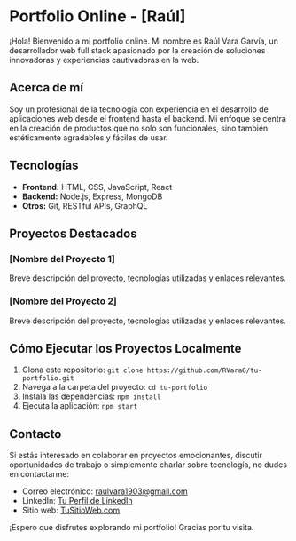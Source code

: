# Portfolio Online - [Raúl]

¡Hola! Bienvenido a mi portfolio online. Mi nombre es Raúl Vara Garvía, un desarrollador web full stack apasionado por la creación de soluciones innovadoras y experiencias cautivadoras en la web.

## Acerca de mí

Soy un profesional de la tecnología con experiencia en el desarrollo de aplicaciones web desde el frontend hasta el backend. Mi enfoque se centra en la creación de productos que no solo son funcionales, sino también estéticamente agradables y fáciles de usar.

## Tecnologías

- **Frontend:** HTML, CSS, JavaScript, React
- **Backend:** Node.js, Express, MongoDB
- **Otros:** Git, RESTful APIs, GraphQL

## Proyectos Destacados

### [Nombre del Proyecto 1]
Breve descripción del proyecto, tecnologías utilizadas y enlaces relevantes.

### [Nombre del Proyecto 2]
Breve descripción del proyecto, tecnologías utilizadas y enlaces relevantes.

## Cómo Ejecutar los Proyectos Localmente

1. Clona este repositorio: `git clone https://github.com/RVaraG/tu-portfolio.git`
2. Navega a la carpeta del proyecto: `cd tu-portfolio`
3. Instala las dependencias: `npm install`
4. Ejecuta la aplicación: `npm start`

## Contacto

Si estás interesado en colaborar en proyectos emocionantes, discutir oportunidades de trabajo o simplemente charlar sobre tecnología, no dudes en contactarme:

- Correo electrónico: raulvara1903@gmail.com
- LinkedIn: [Tu Perfil de LinkedIn](https://www.linkedin.com/in/tu-perfil)
- Sitio web: [TuSitioWeb.com](https://www.tusitioweb.com)

¡Espero que disfrutes explorando mi portfolio! Gracias por tu visita.

